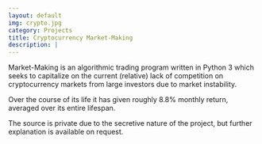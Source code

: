 ```yaml
---
layout: default
img: crypto.jpg
category: Projects
title: Cryptocurrency Market-Making
description: |
---
```

Market-Making is an algorithmic trading program written in Python 3 which seeks to capitalize on the current (relative) lack of competition on cryptocurrency markets from large investors due to market instability.

Over the course of its life it has given roughly 8.8% monthly return, averaged over its entire lifespan.

The source is private due to the secretive nature of the project, but further explanation is available on request.